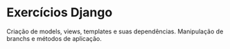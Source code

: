 ﻿# Exercícios Django

Criação de models, views, templates e suas dependências.
Manipulação de branchs e métodos de aplicação.
